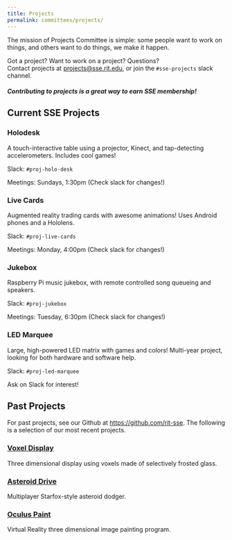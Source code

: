 ```yaml
---
title: Projects
permalink: committees/projects/
---
```


The mission of Projects Committee is simple: some people want to work on things,
and others want to do things, we make it happen.

Got a project? Want to work on a project? Questions?  
Contact projects at <projects@sse.rit.edu>, or join the `#sse-projects` slack channel.

##### Contributing to projects is a great way to earn SSE membership!

Current SSE Projects
--------------------

### Holodesk

A touch-interactive table using a projector, Kinect, and tap-detecting accelerometers.
Includes cool games!

Slack: `#proj-holo-desk`

Meetings: Sundays, 1:30pm (Check slack for changes!)

### Live Cards

Augmented reality trading cards with awesome animations! Uses Android phones and
a Hololens.

Slack: `#proj-live-cards`

Meetings: Monday, 4:00pm (Check slack for changes!)

### Jukebox

Raspberry Pi music jukebox, with remote controlled song queueing and speakers.

Slack: `#proj-jukebox`

Meetings: Tuesday, 6:30pm (Check slack for changes!)

### LED Marquee

Large, high-powered LED matrix with games and colors! Multi-year project,
looking for both hardware and software help.

Slack: `#proj-led-marquee`

Ask on Slack for interest!

Past Projects
-------------

For past projects, see our Github at https://github.com/rit-sse. The following is
a selection of our most recent projects.


### [Voxel Display](https://github.com/rit-sse/Voxel-Display)

Three dimensional display using voxels made of selectively frosted glass.

### [Asteroid Drive](https://github.com/rit-sse/shoot-it)

Multiplayer Starfox-style asteroid dodger.

### [Oculus Paint](https://github.com/rit-sse/OculusPaint)

Virtual Reality three dimensional image painting program.
